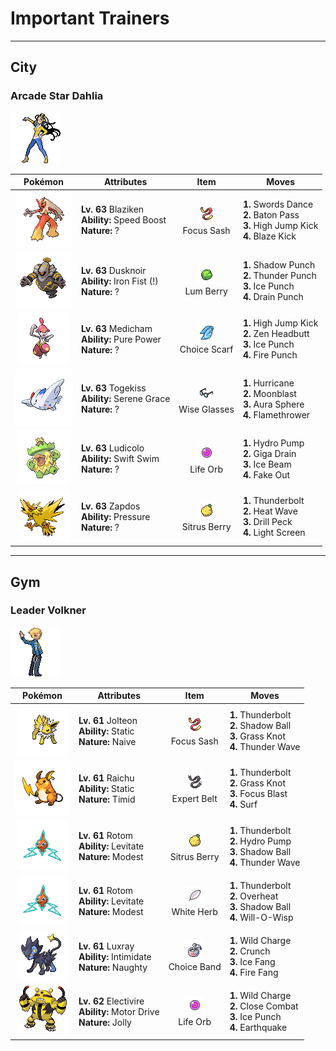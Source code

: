 # Important Trainers


---

## City

### Arcade Star Dahlia

![Arcade Star Dahlia](../../assets/important_trainers/dahlia.png)

| Pokémon | Attributes | Item | Moves |
|:-------:|------------|:----:|-------|
| ![Blaziken](../../assets/sprites/blaziken/front.gif) | **Lv. 63** Blaziken<br>**Ability:** Speed Boost<br>**Nature:** ? | ![Focus Sash](../../assets/items/focus_sash.png "An item to be held by a Pokémon. If it has full HP, the holder will endure one potential KO attack, leaving 1 HP.")<br>Focus Sash | **1.** Swords Dance<br>**2.** Baton Pass<br>**3.** High Jump Kick<br>**4.** Blaze Kick |
| ![Dusknoir](../../assets/sprites/dusknoir/front.gif) | **Lv. 63** Dusknoir<br>**Ability:** Iron Fist (!)<br>**Nature:** ? | ![Lum Berry](../../assets/items/lum_berry.png "A Poffin ingredient. It may be used or held by a Pokémon to recover from any status problem.")<br>Lum Berry | **1.** Shadow Punch<br>**2.** Thunder Punch<br>**3.** Ice Punch<br>**4.** Drain Punch |
| ![Medicham](../../assets/sprites/medicham/front.gif) | **Lv. 63** Medicham<br>**Ability:** Pure Power<br>**Nature:** ? | ![Choice Scarf](../../assets/items/choice_scarf.png "An item to be held by a Pokémon. This scarf boosts Speed, but allows the use of only one kind of move.")<br>Choice Scarf | **1.** High Jump Kick<br>**2.** Zen Headbutt<br>**3.** Ice Punch<br>**4.** Fire Punch |
| ![Togekiss](../../assets/sprites/togekiss/front.gif) | **Lv. 63** Togekiss<br>**Ability:** Serene Grace<br>**Nature:** ? | ![Wise Glasses](../../assets/items/wise_glasses.png "An item to be held by a Pokémon. It is a thick pair of glasses that slightly boosts the power of special moves.")<br>Wise Glasses | **1.** Hurricane<br>**2.** Moonblast<br>**3.** Aura Sphere<br>**4.** Flamethrower |
| ![Ludicolo](../../assets/sprites/ludicolo/front.gif) | **Lv. 63** Ludicolo<br>**Ability:** Swift Swim<br>**Nature:** ? | ![Life Orb](../../assets/items/life_orb.png "An item to be held by a Pokémon. It boosts the power of moves, but at the cost of some HP on each hit.")<br>Life Orb | **1.** Hydro Pump<br>**2.** Giga Drain<br>**3.** Ice Beam<br>**4.** Fake Out |
| ![Zapdos](../../assets/sprites/zapdos/front.gif) | **Lv. 63** Zapdos<br>**Ability:** Pressure<br>**Nature:** ? | ![Sitrus Berry](../../assets/items/sitrus_berry.png "A Poffin ingredient. It may be used or held by a Pokémon to heal the user’s HP a little.")<br>Sitrus Berry | **1.** Thunderbolt<br>**2.** Heat Wave<br>**3.** Drill Peck<br>**4.** Light Screen |



---

## Gym

### Leader Volkner

![Leader Volkner](../../assets/important_trainers/volkner.png)

| Pokémon | Attributes | Item | Moves |
|:-------:|------------|:----:|-------|
| ![Jolteon](../../assets/sprites/jolteon/front.gif) | **Lv. 61** Jolteon<br>**Ability:** Static<br>**Nature:** Naive | ![Focus Sash](../../assets/items/focus_sash.png "An item to be held by a Pokémon. If it has full HP, the holder will endure one potential KO attack, leaving 1 HP.")<br>Focus Sash | **1.** Thunderbolt<br>**2.** Shadow Ball<br>**3.** Grass Knot<br>**4.** Thunder Wave |
| ![Raichu](../../assets/sprites/raichu/front.gif) | **Lv. 61** Raichu<br>**Ability:** Static<br>**Nature:** Timid | ![Expert Belt](../../assets/items/expert_belt.png "An item to be held by a Pokémon. It is a well-worn belt that slightly boosts the power of supereffective moves.")<br>Expert Belt | **1.** Thunderbolt<br>**2.** Grass Knot<br>**3.** Focus Blast<br>**4.** Surf |
| ![Rotom](../../assets/sprites/rotom/front.gif) | **Lv. 61** Rotom<br>**Ability:** Levitate<br>**Nature:** Modest | ![Sitrus Berry](../../assets/items/sitrus_berry.png "A Poffin ingredient. It may be used or held by a Pokémon to heal the user’s HP a little.")<br>Sitrus Berry | **1.** Thunderbolt<br>**2.** Hydro Pump<br>**3.** Shadow Ball<br>**4.** Thunder Wave |
| ![Rotom](../../assets/sprites/rotom/front.gif) | **Lv. 61** Rotom<br>**Ability:** Levitate<br>**Nature:** Modest | ![White Herb](../../assets/items/white_herb.png "An item to be held by a Pokémon. It restores any lowered stat in battle. It can be used only once.")<br>White Herb | **1.** Thunderbolt<br>**2.** Overheat<br>**3.** Shadow Ball<br>**4.** Will-O-Wisp |
| ![Luxray](../../assets/sprites/luxray/front.gif) | **Lv. 61** Luxray<br>**Ability:** Intimidate<br>**Nature:** Naughty | ![Choice Band](../../assets/items/choice_band.png "An item to be held by a Pokémon. This headband ups Attack, but allows the use of only one kind of move.")<br>Choice Band | **1.** Wild Charge<br>**2.** Crunch<br>**3.** Ice Fang<br>**4.** Fire Fang |
| ![Electivire](../../assets/sprites/electivire/front.gif) | **Lv. 62** Electivire<br>**Ability:** Motor Drive<br>**Nature:** Jolly | ![Life Orb](../../assets/items/life_orb.png "An item to be held by a Pokémon. It boosts the power of moves, but at the cost of some HP on each hit.")<br>Life Orb | **1.** Wild Charge<br>**2.** Close Combat<br>**3.** Ice Punch<br>**4.** Earthquake |


